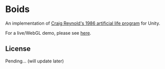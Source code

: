 # Boids

An implementation of [Craig Reynold's 1986 artificial life program](https://www.red3d.com/cwr/boids/) for Unity.

For a live/WebGL demo, please see [here](https://github.com/MirzaBeig/Boids-WebGL/tree/main).

## License

Pending... (will update later)

